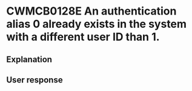 # CWMCB0128E An authentication alias 0 already exists in the system with a different user ID than 1.

## Explanation

## User response